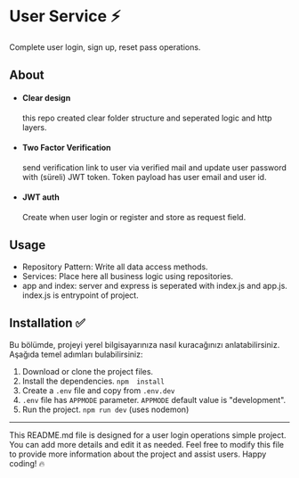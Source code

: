 
# User Service ⚡
Complete user login, sign up, reset pass operations.
## About 

- #### Clear design
    this repo created clear folder structure and seperated logic and http layers.
- #### Two Factor Verification
    send verification link to user via verified mail and update user password with (süreli) JWT token. Token payload has user email and user id.
- #### JWT auth
    Create when user login or register and store as request field.


## Usage

- Repository Pattern: Write all data access methods.
- Services: Place here all business logic using repositories.
- app and index: server and express is seperated with index.js and app.js. index.js is entrypoint of project.


## Installation ✅

Bu bölümde, projeyi yerel bilgisayarınıza nasıl kuracağınızı anlatabilirsiniz. Aşağıda temel adımları bulabilirsiniz:
1. Download  or  clone  the  project  files.  
2. Install  the  dependencies.  `npm  install`  
3. Create a `.env` file and copy from `.env.dev`
4. `.env` file has `APPMODE` parameter. `APPMODE` default value is "development". 
5. Run  the  project. `npm run dev` (uses nodemon)

---


This  README.md  file  is  designed  for  a user login operations  simple  project.  You  can  add  more  details  and  edit  it  as  needed.  Feel  free  to  modify  this  file  to  provide  more  information  about  the  project  and  assist  users.  Happy  coding! 🔥
